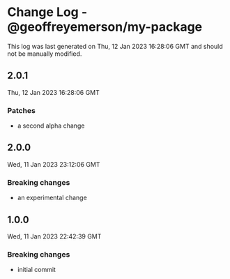 # Change Log - @geoffreyemerson/my-package

This log was last generated on Thu, 12 Jan 2023 16:28:06 GMT and should not be manually modified.

## 2.0.1
Thu, 12 Jan 2023 16:28:06 GMT

### Patches

- a second alpha change

## 2.0.0
Wed, 11 Jan 2023 23:12:06 GMT

### Breaking changes

- an experimental change

## 1.0.0
Wed, 11 Jan 2023 22:42:39 GMT

### Breaking changes

- initial commit

